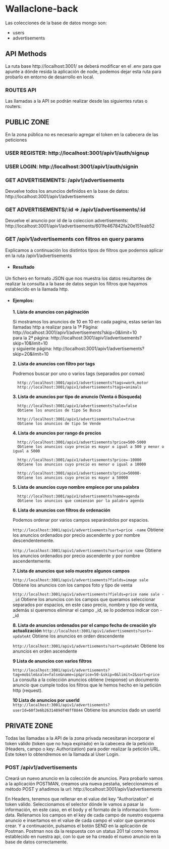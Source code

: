 # Wallaclone-back

Las colecciones de la base de datos mongo son:
- users
- advertisements
## API Methods

La ruta base http://localhost:3001/ se deberá modificar en el .env para que apunte a dónde resida la aplicación de node, podemos dejar esta ruta para probarlo en entorno de desarrollo en local.
### ROUTES API

Las llamadas a la API se podrán realizar desde las siguientes rutas o routers:
## PUBLIC ZONE 
En la zona pública no es necesario agregar el token en la cabecera de las peticiones
### USER REGISTER: http://localhost:3001/apiv1/auth/signup

### USER LOGIN: http://localhost:3001/apiv1/auth/signin
### GET ADVERTISEMENTS: /apiv1/advertisements

Devuelve todos los anuncios definidos en la base de datos: http://localhost:3001/apiv1/advertisements
### GET ADVERTISEMENTS/:id => /apiv1/advertisements/:id

Devuelve el anuncio por id de la coleccion advertisements: http://localhost:3001/apiv1/advertisements/601fe467842fa20e151eab52
### GET /apiv1/advertisements con filtros en query params

Explicamos a continuación los distintos tipos de filtros que podemos aplicar en la ruta /apiv1/advertisements
- #### Resultado 

Un fichero en formato JSON que nos muestra los datos resultantes de realizar la consulta a la base de datos según los filtros que hayamos establecido en la llamada http.
- #### Ejemplos:

    **1. Lista de anuncios con páginación** 

    Si mostramos los anuncios de 10 en 10 en cada pagína, estas serían las llamadas http a realizar para 
    la 1ª Página:  
    http://localhost:3001/apiv1/advertisements?skip=0&limit=10  
    para la 2ª página: 
    http://localhost:3001/apiv1/advertisements?skip=10&limit=10  
    y siguiente página: 
    http://localhost:3001/apiv1/advertisements?skip=20&limit=10  

    **2. Lista de anuncios con filtro por tags** 

    Podremos buscar por uno o varios tags (separados por comas)

        http://localhost:3001/apiv1/advertisements?tags=work,motor
        http://localhost:3001/apiv1/advertisements?tags=animals

    **3. Lista de anuncios por tipo de anuncio (Venta ó Búsqueda)**

        http://localhost:3001/apiv1/advertisements?sale=false
        Obtiene los anuncios de tipo Se Busca

        http://localhost:3001/apiv1/advertisements?sale=true
        Obtiene los anuncios de tipo Se Vende

    **4. Lista de anuncios por rango de precios**

        http://localhost:3001/apiv1/advertisements?price=500-5000
        Obtiene los anuncios cuyo precio es mayor o igual a 500 y menor o igual a 5000

        http://localhost:3001/apiv1/advertisements?price=-10000
        Obtiene los anuncios cuyo precio es menor o igual a 10000

        http://localhost:3001/apiv1/advertisements?price=50000-
        Obtiene los anuncios cuyo precio es mayor a 50000

    **5. Lista de anuncios cuyo nombre empiece por una palabra**

        http://localhost:3001/apiv1/advertisements?name=agenda
        Obtiene los anuncios que comienzan por la palabra agenda

    **6. Lista de anuncios con filtros de ordenación**

    Podemos ordenar por varios campos separándolos por espacios. 

    `http://localhost:3001/apiv1/advertisements?sort=price -name`
    Obtiene los anuncios ordenados por precio ascendente y por nombre descendentemente.

    `http://localhost:3001/apiv1/advertisements?sort=price name`
    Obtiene los anuncios ordenados por precio ascendente y por nombre ascendentemente.

    **7. Lista de anuncios que solo muestre algunos campos**

    `http://localhost:3001/apiv1/advertisements?fields=image sale`
    Obtiene los anuncios con los campos foto y tipo de venta

    `http://localhost:3001/apiv1/advertisements?fields=price name sale -_id`
    Obtiene los anuncios con los campos que queramos seleccionar separados por espacios, en este caso precio, nombre y tipo de venta, además si queremos eliminar el campo _id, se lo podemos indicar con -_id

    **8. Lista de anuncios ordenados por el campo fecha de creación y/o actualización**
    `http://localhost:3001/apiv1/advertisements?sort=-updateAt`
    Obtiene los anuncios en orden descendente

    `http://localhost:3001/apiv1/advertisements?sort=updateAt`
    Obtiene los anuncios en orden ascendente

    **9 Lista de anuncios con varios filtros**

    `http://localhost:3001/apiv1/advertisements?tag=mobile&sale=false&name=ip&price=50-&skip=0&limit=2&sort=price`
    La consulta a la colección anuncios obtiene (response) un documento anuncio que cumple todos los filtros que le hemos hecho en la petición http (request).

    **10 Lista de anuncios por userId**
    `http://localhost:3001/apiv1/advertisements?userId=60f3e6b2631489df48ff8844`
    Obtiene los anuncios dado un userId

## PRIVATE ZONE

Todas las llamadas a la API de la zona privada necesitaran incorporar el token válido (token que no haya expirado) en la cabecera de la petición (Headers, campo o key: Authorization) para poder realizar la petición URL. Este token lo obtendremos en la llamada al User Login. 

### POST /apiv1/advertisements 

Creará un nuevo anuncio en la colección de anuncios.
Para probarlo vamos a la aplicación POSTMAN, creamos una nueva pestaña, seleccionamos el método POST
y añadimos la url: http://localhost:3001/apiv1/advertisements 

En Headers, tenemos que rellenar en el value del key "Authorization" el token válido.
Seleccionamos el selector dónde le vamos a pasar la información, en este caso, en el body y el formato de la información: form-data. 
Rellenamos los campos en el key de cada campo de nuestro esquema anuncio e insertamos en el value de cada campo el valor que queramos crear. 
Y a continuación, pulsamos el botón SEND en la aplicación de Postman. Postman nos da la respuesta con un status 201 tal como hemos establecido en nuestra api, con lo que se ha creado el nuevo anuncio en la base de datos correctamente. 

